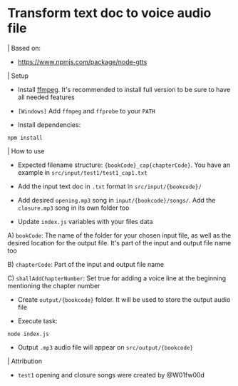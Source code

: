 # Transform text doc to voice audio file

| Based on:

- https://www.npmjs.com/package/node-gtts

| Setup

- Install [ffmpeg](http://www.ffmpeg.org/). It's recommended to install full version to be sure to have all needed features
- `[Windows]` Add `ffmpeg` and `ffprobe` to your `PATH`

- Install dependencies:

```
npm install
```

| How to use

- Expected filename structure: `{bookCode}_cap{chapterCode}`. You have an example in `src/input/test1/test1_cap1.txt`

- Add the input text doc in `.txt` format in `src/input/{bookcode}/`

- Add desired `opening.mp3` song in `input/{bookcode}/songs/`. Add the `closure.mp3` song in its own folder too

- Update `index.js` variables with your files data

A) `bookCode`: The name of the folder for your chosen input file, as well as the desired location for the output file. It's part of the input and output file name too

B) `chapterCode`: Part of the input and output file name

C) `shallAddChapterNumber`: Set true for adding a voice line at the beginning mentioning the chapter number

- Create `output/{bookcode}` folder. It will be used to store the output audio file

- Execute task:

```
node index.js
```

- Output `.mp3` audio file will appear on `src/output/{bookcode}`

| Attribution

- `test1` opening and closure songs were created by @W01fw00d
